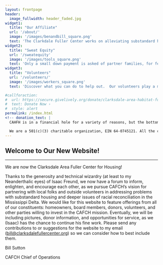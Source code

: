 ```yaml
---
layout: frontpage
header:
  image_fullwidth: header_faded.jpg
widget1:
  title: "Our Affiliate"
  url: '/about/'
  image: '/images/benandbill_square.png'
  text: 'The Clarkdale Fuller Center works on alleviating substandard housing in Clarksdale, Mississippi.'
widget2:
  title: "Sweat Equity"
  url: '/sweatequity'
  image: '/images/tools_square.png'
  text: 'Only a small down payment is asked of partner families, for few low-income families can afford more. Instead, future habitat homeowners contribute sweat equity.'
widget3:
  title: "Volunteers"
  url: '/volunteers/'
  image: '/images/workers_square.png'
  text: 'Discover what you can do to help out.  Our volunteers play a major role in improving and transforming neighborhoods and lives.'

#callforaction:
#  url: https://secure.givelively.org/donate/clarksdale-area-habitat-for-humanity-inc
#  text: Donate Now ›
#  style: alert
permalink: /index.html
<!-- donation_text: |
  CAHFH is in a financial hole for a variety of reasons, but the bottom line is that we are on probation and in danger of being de-affiliated.  The new board and affiliate coordinator are implementing new systems that will allow us to become a healthy, properly functioning, and self-sustaining organization once again, but in the meantime, we are desperate!  We need immediate and significant help so we can continue to serve the people who need it--both the disadvantaged who deserve decent housing, as well as the privileged who benefit from serving.

  We are a 501(c)(3) charitable organization, EIN 64-0745121. All the contributions are tax deductible. No goods or services will be provided in exchange for the contribution. -->
---
```


## Welcome to Our New Website!
****
We are now the Clarksdale Area Fuller Center for Housing! 

Thanks to the generosity and technical wizardry (at least to my
Neanderthalic eyes) of Isaac Freund, we now have a forum to inform,
enlighten, and encourage each other, as we pursue CAFCH’s vision for
partnering with local folks and outside volunteers in addressing problems
with substandard housing and deeper issues of racial reconciliation in the
Mississippi Delta. We would like for this website to feature offerings from
all of our constituents: homeowners, board members, donors, volunteers,
and other parties willing to invest in the CAFCH mission.  Eventually,
we will be including pictures, donor information, and opportunities for
service, as we (Isaac) has the chance to continue his fine work. Please
send any contributions to or suggestions for the website to my email
([bill@clarksdalefullercenter.org](mailto:bill@clarksdalefullercenter.org))
so we can consider how to best include them.

Bill Sutton

CAFCH Chief of Operations

<!-- <div id="videoModal" class="reveal-modal large" data-reveal="">
  <div class="flex-video widescreen vimeo" style="display: block;">
    <iframe width="1280" height="720" src="https://www.youtube.com/embed/3b5zCFSmVvU" frameborder="0" allowfullscreen></iframe>
  </div>
  <a class="close-reveal-modal">&#215;</a>
</div> -->
